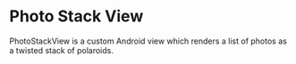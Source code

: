 Photo Stack View
================

PhotoStackView is a custom Android view which renders a list of photos as a twisted stack of polaroids.